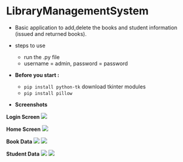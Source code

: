 # LibraryManagementSystem
* Basic application to add,delete the books and student information (issued and returned books).
* steps to use
  * run the .py file
  * username = admin, password = password
  
* **Before you start :** 
  * `pip install python-tk` download tkinter modules
  * `pip install pillow`
 
* **Screenshots** 

**Login Screen**
![](scrshots/1.jpg)

**Home Screen**
![](scrshots/2.jpg)

**Book Data**
![](scrshots/3.jpg)
![](scrshots/4.jpg)

**Student Data**
![](scrshots/5.jpg)
![](scrshots/6.jpg)

